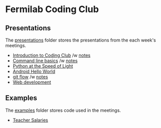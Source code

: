 # Fermilab Coding Club

## Presentations

The [presentations](presentations) folder stores the presentations from the each week's meetings.

- [Introduction to Coding Club](/presentations/intro/Introduction.pdf) /w [notes](/presentations/intro/Introduction-notes.pdf)
- [Command line basics](/presentations/cmdline/Command_Line_and_Python.pdf) /w [notes](/presentations/cmdline/Command_Line_and_Python-notes.pdf)
- [Python at the Speed of Light](/presentations/python/PythonAtTheSpeedOfLight.pdf)
- [Android Hello World](/presentations/androidHelloWorld/)
- [git flow](/presentations/gitFlow/git-flow.pdf) /w [notes](/presentations/gitFlow/git-flow_notes.pdf)
- [Web development](/presentations/webDevelopment/webDevelopment.pdf)

## Examples

The [examples](examples) folder stores code used in the meetings.

- [Teacher Salaries](/examples/Python/TeacherSalaries/)
